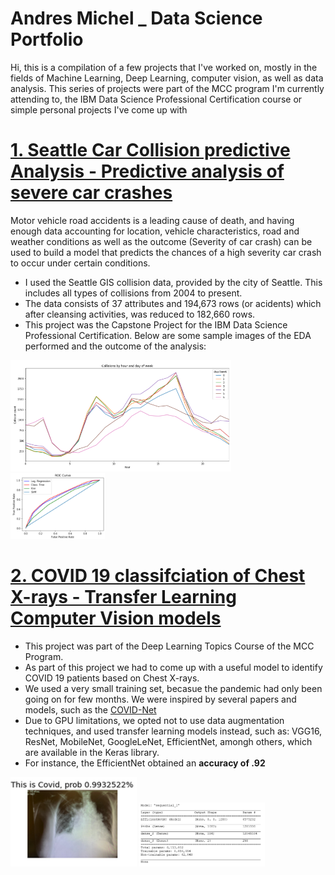 # Andres Michel  _   Data Science Portfolio
 
 Hi, this is a compilation of a few projects that I've worked on, mostly in the fields of Machine Learning, Deep Learning, computer vision, as well as data analysis. This series
 of projects were part of the MCC program I'm currently attending to, the IBM Data Science Professional Certification course or simple personal projects I've come up with 

 
# [1. Seattle Car Collision predictive Analysis - Predictive analysis of severe car crashes](https://github.com/andresmichel92/Coursera_Capstone)
Motor vehicle road accidents is a leading cause of death, and having enough data accounting for location, vehicle characteristics, road and weather conditions as well as the outcome (Severity of car crash) can be used to build a model that predicts the chances of a high severity car crash to occur under certain conditions.
  * I used the Seattle GIS collision data, provided by the city of Seattle. This includes all types of collisions from 2004 to present. 
  * The data consists of 37 attributes and 194,673 rows (or acidents) which after cleansing activities, was reduced to 182,660 rows.
  * This project was the Capstone Project for the IBM Data Science Professional Certification.
Below are some sample images of the EDA performed and the outcome of the analysis:
<img src="https://raw.githubusercontent.com/andresmichel92/DS_Portfolio/main/images/Collisions_by_hour_day.PNG" width="70%">
<img src="https://raw.githubusercontent.com/andresmichel92/DS_Portfolio/main/images/Collisions_ROC.PNG" width="30%">


# [2. COVID 19 classifciation of Chest X-rays  - Transfer Learning Computer Vision models](https://colab.research.google.com/drive/1c44W0fMiaeEkBQt8RXbMFAD5BDwTeQi4?usp=sharing)
   * This project was part of the Deep Learning Topics Course of the MCC Program.
   * As part of this project we had to come up with a useful model to identify COVID 19 patients based on Chest X-rays.
   * We used a very small training set, becasue the pandemic had only been going on for few months. We were inspired by several papers and models, such as the [COVID-Net](https://www.technologyreview.es/s/12049/una-nueva-ia-podriadetectar-el-covid-19-en-una-radiografia-de-torax)
   * Due to GPU limitations, we opted not to use data augmentation techniques, and used transfer learning models instead, such as: VGG16, ResNet, MobileNet, GoogleLeNet, EfficientNet, amongh others, which are available in the Keras library.
   * For instance, the EfficientNet obtained an **accuracy of .92** 
<img src="https://raw.githubusercontent.com/andresmichel92/DS_Portfolio/main/images/covid_test.PNG" width="40%">
<img src="https://raw.githubusercontent.com/andresmichel92/DS_Portfolio/main/images/model.PNG" width="40%">

